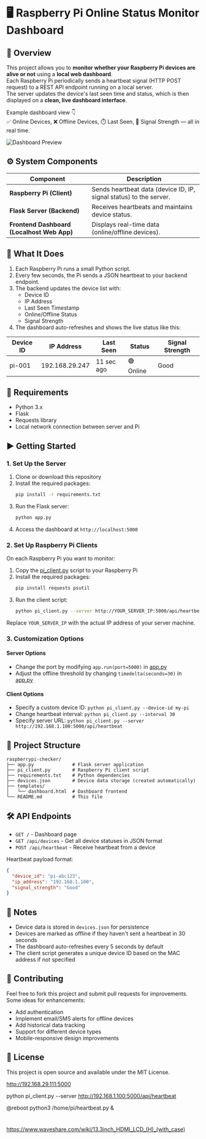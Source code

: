 # 🖥️ Raspberry Pi Online Status Monitor Dashboard

## 📘 Overview

This project allows you to **monitor whether your Raspberry Pi devices are alive or not** using a **local web dashboard**.  
Each Raspberry Pi periodically sends a heartbeat signal (HTTP POST request) to a REST API endpoint running on a local server.  
The server updates the device's last seen time and status, which is then displayed on a **clean, live dashboard interface**.

Example dashboard view 👇  
✅ Online Devices, ❌ Offline Devices, ⏱️ Last Seen, 📶 Signal Strength — all in real time.

![Dashboard Preview](dashboard_preview.png)

## ⚙️ System Components

| Component | Description |
|------------|-------------|
| **Raspberry Pi (Client)** | Sends heartbeat data (device ID, IP, signal status) to the server. |
| **Flask Server (Backend)** | Receives heartbeats and maintains device status. |
| **Frontend Dashboard (Localhost Web App)** | Displays real-time data (online/offline devices). |

## 🔧 What It Does

1. Each Raspberry Pi runs a small Python script.
2. Every few seconds, the Pi sends a JSON heartbeat to your backend endpoint.
3. The backend updates the device list with:
   - Device ID  
   - IP Address  
   - Last Seen Timestamp  
   - Online/Offline Status  
   - Signal Strength
4. The dashboard auto-refreshes and shows the live status like this:

| Device ID | IP Address | Last Seen | Status | Signal Strength |
|------------|-------------|------------|----------|------------------|
| pi-001 | 192.168.29.247 | 11 sec ago | 🟢 Online | Good |

## 🧩 Requirements

- Python 3.x
- Flask
- Requests library
- Local network connection between server and Pi

## ▶️ Getting Started

### 1. Set Up the Server

1. Clone or download this repository
2. Install the required packages:
   ```bash
   pip install -r requirements.txt
   ```
3. Run the Flask server:
   ```bash
   python app.py
   ```
4. Access the dashboard at `http://localhost:5000`

### 2. Set Up Raspberry Pi Clients

On each Raspberry Pi you want to monitor:

1. Copy the [pi_client.py](pi_client.py) script to your Raspberry Pi
2. Install the required packages:
   ```bash
   pip install requests psutil
   ```
3. Run the client script:
   ```bash
   python pi_client.py --server http://YOUR_SERVER_IP:5000/api/heartbeat
   ```

Replace `YOUR_SERVER_IP` with the actual IP address of your server machine.

### 3. Customization Options

#### Server Options
- Change the port by modifying `app.run(port=5000)` in [app.py](app.py)
- Adjust the offline threshold by changing `timedelta(seconds=30)` in [app.py](app.py)

#### Client Options
- Specify a custom device ID: `python pi_client.py --device-id my-pi`
- Change heartbeat interval: `python pi_client.py --interval 30`
- Specify server URL: `python pi_client.py --server http://192.168.1.100:5000/api/heartbeat`

## 📁 Project Structure

```
raspberrypi-checker/
├── app.py              # Flask server application
├── pi_client.py        # Raspberry Pi client script
├── requirements.txt    # Python dependencies
├── devices.json        # Device data storage (created automatically)
├── templates/
│   └── dashboard.html  # Dashboard frontend
└── README.md           # This file
```

## 🛠️ API Endpoints

- `GET /` - Dashboard page
- `GET /api/devices` - Get all device statuses in JSON format
- `POST /api/heartbeat` - Receive heartbeat from a device

Heartbeat payload format:
```json
{
  "device_id": "pi-abc123",
  "ip_address": "192.168.1.100",
  "signal_strength": "Good"
}
```

## 📝 Notes

- Device data is stored in `devices.json` for persistence
- Devices are marked as offline if they haven't sent a heartbeat in 30 seconds
- The dashboard auto-refreshes every 5 seconds by default
- The client script generates a unique device ID based on the MAC address if not specified

## 🤝 Contributing

Feel free to fork this project and submit pull requests for improvements. Some ideas for enhancements:
- Add authentication
- Implement email/SMS alerts for offline devices
- Add historical data tracking
- Support for different device types
- Mobile-responsive design improvements

## 📄 License

This project is open source and available under the MIT License.


 http://192.168.29.111:5000


 python pi_client.py --server http://192.168.1.100:5000/api/heartbeat



@reboot python3 /home/pi/heartbeat.py &
#

https://www.waveshare.com/wiki/13.3inch_HDMI_LCD_(H)_(with_case)
